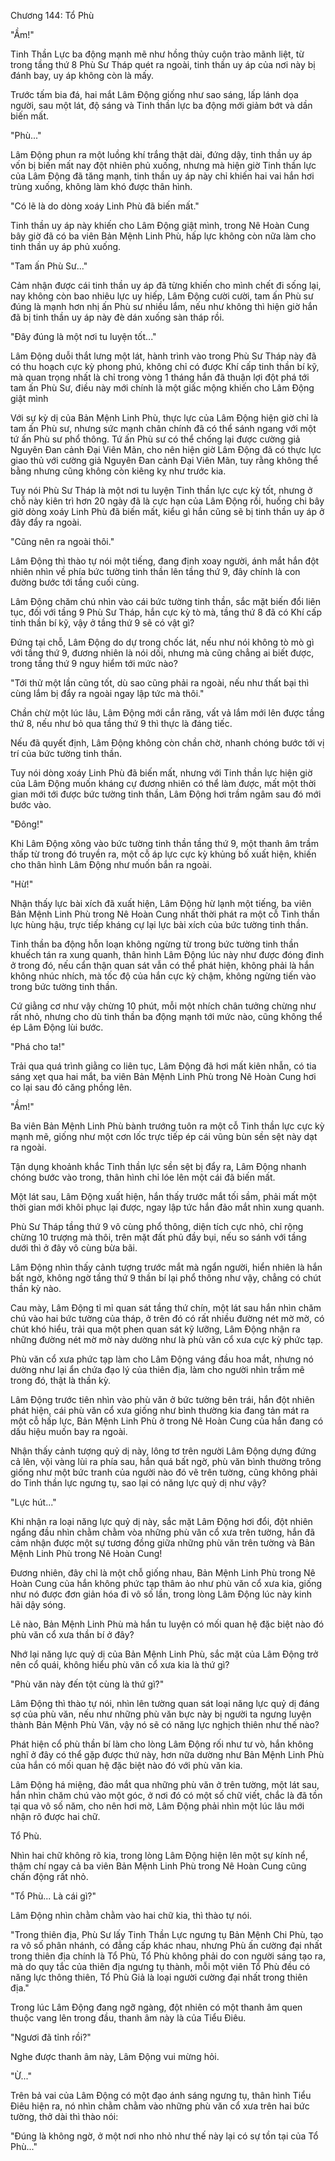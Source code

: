 




Chương 144: Tổ Phù


"Ầm!"

Tinh Thần Lực ba động mạnh mẽ như hồng thủy cuộn trào mãnh liệt, từ trong tầng thứ 8 Phù Sư Tháp quét ra ngoài, tinh thần uy áp của nơi này bị đánh bay, uy áp không còn là mấy.

Trước tấm bia đá, hai mắt Lâm Động giống như sao sáng, lấp lánh dọa người, sau một lát, độ sáng và Tinh thần lực ba động mới giảm bớt và dần biến mất.

"Phù..."

Lâm Động phun ra một luồng khí trắng thật dài, đứng dậy, tinh thần uy áp vốn bị biến mất nay đột nhiên phủ xuống, nhưng mà hiện giờ Tinh thần lực của Lâm Động đã tăng mạnh, tinh thần uy áp này chỉ khiến hai vai hắn hơi trùng xuống, không làm khó được thân hình.

"Có lẽ là do dòng xoáy Linh Phù đã biến mất."

Tinh thần uy áp này khiến cho Lâm Động giật mình, trong Nê Hoàn Cung bây giờ đã có ba viên Bản Mệnh Linh Phù, hấp lực không còn nữa làm cho tinh thần uy áp phủ xuống.

"Tam ấn Phù Sư..."

Cảm nhận được cái tinh thần uy áp đã từng khiến cho mình chết đi sống lại, nay không còn bao nhiêu lực uy hiếp, Lâm Động cười cười, tam ấn Phù sư đúng là mạnh hơn nhị ấn Phù sư nhiều lắm, nếu như không thì hiện giờ hắn đã bị tinh thần uy áp này đè dán xuống sàn tháp rồi.

"Đây đúng là một nơi tu luyện tốt..."

Lâm Động duỗi thắt lưng một lát, hành trình vào trong Phù Sư Tháp này đã có thu hoạch cực kỳ phong phú, không chỉ có được Khí cấp tinh thần bí kỹ, mà quan trọng nhất là chỉ trong vòng 1 tháng hắn đã thuận lợi đột phá tới tam ấn Phù Sư, điều này mới chính là một giấc mộng khiến cho Lâm Động giật mình

Với sự kỳ dị của Bản Mệnh Linh Phù, thực lực của Lâm Động hiện giờ chỉ là tam ấn Phù sư, nhưng sức mạnh chân chính đã có thể sánh ngang với một tứ ấn Phù sư phổ thông. Tứ ấn Phù sư có thể chống lại được cường giả Nguyên Đan cảnh Đại Viên Mãn, cho nên hiện giờ Lâm Động đã có thực lực giao thủ với cường giả Nguyên Đan cảnh Đại Viên Mãn, tuy rằng không thể bằng nhưng cũng không còn kiêng kỵ như trước kia.

Tuy nói Phù Sư Tháp là một nơi tu luyện Tinh thần lực cực kỳ tốt, nhưng ở chỗ này kiên trì hơn 20 ngày đã là cực hạn của Lâm Động rồi, huống chi bây giờ dòng xoáy Linh Phù đã biến mất, kiểu gì hắn cũng sẽ bị tinh thần uy áp ở đây đẩy ra ngoài.

"Cũng nên ra ngoài thôi."

Lâm Động thì thào tự nói một tiếng, đang định xoay người, ánh mắt hắn đột nhiên nhìn về phía bức tường tinh thần lên tầng thứ 9, đây chính là con đường bước tới tầng cuối cùng.

Lâm Động chăm chú nhìn vào cái bức tường tinh thần, sắc mặt biến đổi liên tục, đối với tầng 9 Phù Sư Tháp, hắn cực kỳ tò mà, tầng thứ 8 đã có Khí cấp tinh thần bí kỹ, vậy ở tầng thứ 9 sẽ có vật gì?

Đứng tại chỗ, Lâm Động do dự trong chốc lát, nếu như nói không tò mò gì với tầng thứ 9, đương nhiên là nói dối, nhưng mà cũng chẳng ai biết được, trong tầng thứ 9 nguy hiểm tới mức nào?

"Tới thử một lần cũng tốt, dù sao cũng phải ra ngoài, nếu như thất bại thì cùng lắm bị đẩy ra ngoài ngay lập tức mà thôi."

Chần chừ một lúc lâu, Lâm Động mới cắn răng, vất vả lắm mới lên được tầng thứ 8, nếu như bỏ qua tầng thứ 9 thì thực là đáng tiếc.

Nếu đã quyết định, Lâm Động không còn chần chờ, nhanh chóng bước tới vị trí của bức tường tinh thần.

Tuy nói dòng xoáy Linh Phù đã biến mất, nhưng với Tinh thần lực hiện giờ của Lâm Động muốn kháng cự đương nhiên có thể làm được, mất một thời gian mới tới được bức tường tinh thần, Lâm Động hơi trầm ngâm sau đó mới bước vào.

"Đông!"

Khi Lâm Động xông vào bức tường tinh thần tầng thứ 9, một thanh âm trầm thấp từ trong đó truyền ra, một cỗ áp lực cực kỳ khủng bố xuất hiện, khiến cho thân hình Lâm Động như muốn bắn ra ngoài.

"Hừ!"

Nhận thấy lực bài xích đã xuất hiện, Lâm Động hừ lạnh một tiếng, ba viên Bản Mệnh Linh Phù trong Nê Hoàn Cung nhất thời phát ra một cỗ Tinh thần lực hùng hậu, trực tiếp kháng cự lại lực bài xích của bức tường tinh thần.

Tinh thần ba động hỗn loạn không ngừng từ trong bức tường tinh thần khuếch tán ra xung quanh, thân hình Lâm Động lúc này như được đóng đinh ở trong đó, nếu cẩn thận quan sát vẫn có thể phát hiện, không phải là hắn không nhúc nhích, mà tốc độ của hắn cực kỳ chậm, không ngừng tiến vào trong bức tường tinh thần.

Cứ giằng cơ như vậy chừng 10 phút, mỗi một nhích chân tưởng chừng như rất nhỏ, nhưng cho dù tinh thần ba động mạnh tới mức nào, cũng không thể ép Lâm Động lùi bước.

"Phá cho ta!"

Trải qua quá trình giằng co liên tục, Lâm Động đã hơi mất kiên nhẫn, có tia sáng xẹt qua hai mắt, ba viên Bản Mệnh Linh Phù trong Nê Hoàn Cung hơi co lại sau đó căng phồng lên.

"Ầm!"

Ba viên Bản Mệnh Linh Phù bành trướng tuôn ra một cỗ Tinh thần lực cực kỳ mạnh mẽ, giống như một cơn lốc trực tiếp ép cái vũng bùn sền sệt này dạt ra ngoài.

Tận dụng khoảnh khắc Tinh thần lực sền sệt bị đẩy ra, Lâm Động nhanh chóng bước vào trong, thân hình chỉ lóe lên một cái đã biến mất.

Một lát sau, Lâm Động xuất hiện, hắn thấy trước mắt tối sầm, phải mất một thời gian mới khôi phục lại được, ngay lập tức hắn đảo mắt nhìn xung quanh.

Phù Sư Tháp tầng thứ 9 vô cùng phổ thông, diện tích cực nhỏ, chỉ rộng chừng 10 trượng mà thôi, trên mặt đất phủ đầy bụi, nếu so sánh với tầng dưới thì ở đây vô cùng bừa bãi.

Lâm Động nhìn thấy cảnh tượng trước mắt mà ngẩn người, hiển nhiên là hắn bất ngờ, không ngờ tầng thứ 9 thần bí lại phổ thông như vậy, chẳng có chút thần kỳ nào.

Cau mày, Lâm Động tỉ mỉ quan sát tầng thứ chín, một lát sau hắn nhìn chăm chú vào hai bức tường của tháp, ở trên đó có rất nhiều đường nét mờ mờ, có chút khó hiểu, trải qua một phen quan sát kỹ lưỡng, Lâm Động nhận ra những đường nét mờ mờ này dường như là phù văn cổ xưa cực kỳ phức tạp.

Phù văn cổ xưa phức tạp làm cho Lâm Động váng đầu hoa mắt, nhưng nó dường như lại ẩn chứa đạo lý của thiên địa, làm cho người nhìn trầm mê trong đó, thật là thần kỳ.

Lâm Động trước tiên nhìn vào phù văn ở bức tường bên trái, hắn đột nhiên phát hiện, cái phù văn cổ xưa giống như bình thường kia đang tản mát ra một cỗ hấp lực, Bản Mệnh Linh Phù ở trong Nê Hoàn Cung của hắn đang có dấu hiệu muốn bay ra ngoài.

Nhận thấy cảnh tượng quỷ dị này, lông tơ trên người Lâm Động dựng đứng cả lên, vội vàng lùi ra phía sau, hắn quá bất ngờ, phù văn bình thường trông giống như một bức tranh của người nào đó vẽ trên tường, cũng không phải do Tinh thần lực ngưng tụ, sao lại có năng lực quỷ dị như vậy?

"Lực hút..."

Khi nhận ra loại năng lực quỷ dị này, sắc mặt Lâm Động hơi đổi, đột nhiên ngẩng đầu nhìn chằm chằm vòa những phù văn cổ xưa trên tường, hắn đã cảm nhận được một sự tương đồng giữa những phù văn trên tường và Bản Mệnh Linh Phù trong Nê Hoàn Cung!

Đương nhiên, đây chỉ là một chỗ giống nhau, Bản Mệnh Linh Phù trong Nê Hoàn Cung của hắn không phức tạp thâm ảo như phù văn cổ xưa kia, giống như nó được đơn giản hóa đi vô số lần, trong lòng Lâm Động lúc này kinh hãi dậy sóng.

Lẽ nào, Bản Mệnh Linh Phù mà hắn tu luyện có mối quan hệ đặc biệt nào đó phù văn cổ xưa thần bí ở đây?

Nhớ lại năng lực quỷ dị của Bản Mệnh Linh Phù, sắc mặt của Lâm Động trở nên cổ quái, không hiểu phù văn cổ xưa kia là thứ gì?

"Phù văn này đến tột cùng là thứ gì?"

Lâm Động thì thào tự nói, nhìn lên tường quan sát loại năng lực quỷ dị đáng sợ của phù văn, nếu như những phù văn bực này bị người ta ngưng luyện thành Bản Mệnh Phù Văn, vậy nó sẽ có năng lực nghịch thiên như thế nào?

Phát hiện cổ phù thần bí làm cho lòng Lâm Động rối như tư vò, hắn không nghĩ ở đây có thể gặp được thứ này, hơn nữa dường như Bản Mệnh Linh Phù của hắn có mối quan hệ đặc biệt nào đó với phù văn kia.

Lâm Động há miệng, đảo mắt qua những phù văn ở trên tường, một lát sau, hắn nhìn chăm chú vào một góc, ở nơi đó có một số chữ viết, chắc là đã tồn tại qua vô số năm, cho nên hơi mờ, Lâm Động phải nhìn một lúc lâu mới nhận rõ được hai chữ.

Tổ Phù.

Nhìn hai chữ không rõ kia, trong lòng Lâm Động hiện lên một sự kính nể, thậm chí ngay cả ba viên Bản Mệnh Linh Phù trong Nê Hoàn Cung cũng chấn động rất nhỏ.

"Tổ Phù... Là cái gì?"

Lâm Động nhìn chằm chằm vào hai chữ kia, thì thào tự nói.

"Trong thiên địa, Phù Sư lấy Tinh Thần Lực ngưng tụ Bản Mệnh Chi Phù, tạo ra vô số phân nhánh, có đẳng cấp khác nhau, nhưng Phù ấn cường đại nhất trong thiên địa chính là Tổ Phù, Tổ Phù không phải do con người sáng tạo ra, mà do quy tắc của thiên địa ngưng tụ thành, mỗi một viên Tổ Phù đều có năng lực thông thiên, Tổ Phù Giả là loại người cường đại nhất trong thiên địa."

Trong lúc Lâm Động đang ngỡ ngàng, đột nhiên có một thanh âm quen thuộc vang lên trong đầu, thanh âm này là của Tiểu Điêu.

"Ngươi đã tỉnh rồi?"

Nghe được thanh âm này, Lâm Động vui mừng hỏi.

"Ừ..."

Trên bả vai của Lâm Động có một đạo ánh sáng ngưng tụ, thân hình Tiểu Điêu hiện ra, nó nhìn chằm chằm vào những phù văn cổ xưa trên hai bức tường, thở dài thì thào nói:

"Đúng là không ngờ, ở một nơi nho nhỏ như thế này lại có sự tồn tại của Tổ Phù..."




